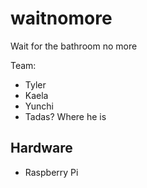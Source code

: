 # waitnomore
Wait for the bathroom no more

Team:
- Tyler
- Kaela
- Yunchi
- Tadas? Where he is

## Hardware
- Raspberry Pi
